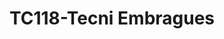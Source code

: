 ---
title: "TC118-Tecni Embragues"
url: /fusagasuga/tc118-tecni-embragues/
shop: reparación de automóviles
---
